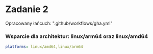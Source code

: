 # Zadanie 2

Opracowany łańcuch: ".github/workflows/gha.yml"

### Wsparcie dla architektur: linux/arm64 oraz linux/amd64

```YAML
platforms: linux/amd64,linux/arm64
```
